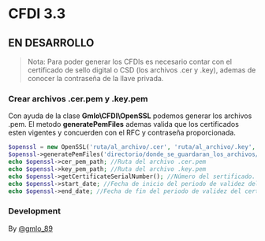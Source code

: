 # CFDI 3.3

## EN DESARROLLO

>Nota: Para poder generar los CFDIs es necesario contar con el certificado de sello digital o CSD (los archivos .cer y .key), ademas de conocer la contraseña de la llave privada.

### Crear archivos .cer.pem y .key.pem
Con ayuda de la clase **Gmlo\CFDI\OpenSSL**  podemos generar los archivos .pem.
El metodo **generatePemFiles** ademas valida que los certificados esten vigentes y concuerden con el RFC y contraseña proporcionada.
```php
$openssl = new OpenSSL('ruta/al_archivo/.cer', 'ruta/al_archivo/.key', 'RFC del emisor', 'Contraseña');
$openssl->generatePemFiles('directorio/donde_se_guardaran_los_archivos/.cer.pem_y_.key.pem');
echo $openssl->cer_pem_path; //Ruta del archivo .cer.pem
echo $openssl->key_pem_path; //Ruta del archivo .key.pem
echo $openssl->getCertificateSerialNumber(); //Número del sertificado.
echo $openssl->start_date; //Fecha de inicio del periodo de validez del certificado.
echo $openssl->end_date; //Fecha de fin del periodo de validez del certificado.
```



### Development
By [@gmlo_89]

 [@gmlo_89]: <https://twitter.com/gmlo_89>